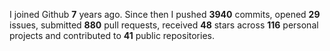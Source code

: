 
I joined Github **7** years ago. Since then I pushed **3940** commits, opened **29** issues, submitted **880** pull requests, received **48** stars across **116** personal projects and contributed to **41** public repositories.
